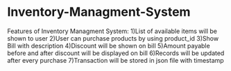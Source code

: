 # Inventory-Managment-System
Features of Inventory Managment System:
1)List of available items will be shown to user
2)User can purchase products by using product_id
3)Show Bill with description 
4)Discount will be shown on bill 
5)Amount payable before and after discount will be displayed on bill 
6)Records will be updated after every purchase 
7)Transaction will be stored in json file with timestamp
